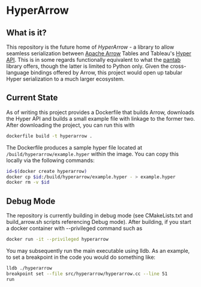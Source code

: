 # HyperArrow

## What is it?
This repository is the future home of *HyperArrow* - a library to allow seamless serialization between [Apache Arrow](https://arrow.apache.org/docs/index.html) Tables and Tableau's [Hyper API](https://help.tableau.com/current/api/hyper_api/en-us/index.html). This is in some regards functionally equivalent to what the [pantab](https://pantab.readthedocs.io/en/latest/) library offers, though the latter is limited to Python only. Given the cross-language bindings offered by Arrow, this project would open up tabular Hyper serialization to a much larger ecosystem.

## Current State
As of writing this project provides a Dockerfile that builds Arrow, downloads the Hyper API and builds a small example file with linkage to the former two. After downloading the project, you can run this with

```sh
dockerfile build -t hyperarrow .
```

The Dockerfile produces a sample hyper file located at ``/build/hyperarrow/example.hyper`` within the image. You can copy this locally via the following commands:

```sh
id=$(docker create hyperarrow)
docker cp $id:/build/hyperarrow/example.hyper - > example.hyper
docker rm -v $id
```

## Debug Mode

The repository is currently building in debug mode (see CMakeLists.txt and build_arrow.sh scripts referencing Debug mode). After building, if you start a docker container with --privileged command such as

```sh
docker run -it --privileged hyperarrow
```

You may subsequently run the main executable using lldb. As an example, to set a breakpoint in the code you would do something like:

```sh
lldb ./hyperarrow
breakpoint set --file src/hyperarrow/hyperarrow.cc --line 51
run
```

	
